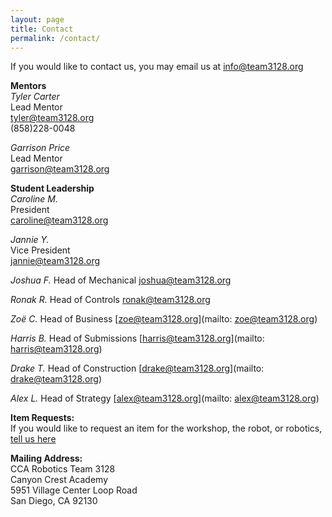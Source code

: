 ```yaml
---
layout: page
title: Contact
permalink: /contact/
---
```


If you would like to contact us, you may email us at [info@team3128.org](mailto:info@team3128.org)

**Mentors**  
*Tyler Carter*  
Lead Mentor  
[tyler@team3128.org](mailto:tyler@team3128.org)  
(858)228-0048  

*Garrison Price*  
Lead Mentor  
[garrison@team3128.org](mailto:garrison@team3128.org)  

**Student Leadership**  
*Caroline M.*  
President  
[caroline@team3128.org](mailto:caroline@team3128.org)

*Jannie Y.*  
Vice President  
[jannie@team3128.org](mailto:jannie@team3128.org)

*Joshua F.*
Head of Mechanical
[joshua@team3128.org](mailto:joshua@team3128.org)

*Ronak R.*
Head of Controls
[ronak@team3128.org](mailto:ronak@team3128.org)

*Zoë C.*
Head of Business
[zoe@team3128.org](mailto: zoe@team3128.org)

*Harris B.*
Head of Submissions
[harris@team3128.org](mailto: harris@team3128.org)

*Drake T.*
Head of Construction
[drake@team3128.org](mailto: drake@team3128.org)

*Alex L.*
Head of Strategy
[alex@team3128.org](mailto: alex@team3128.org)

**Item Requests:**  
If you would like to request an item for the workshop, the robot, or robotics, [tell us here](https://docs.google.com/forms/d/e/1FAIpQLSeDOGKZMsi8F6hn1Md16a8cnNyxb3TEy5sdJTwQK0GUv-Sf8w/viewform)

**Mailing Address:**  
CCA Robotics Team 3128  
Canyon Crest Academy  
5951 Village Center Loop Road  
San Diego, CA 92130
